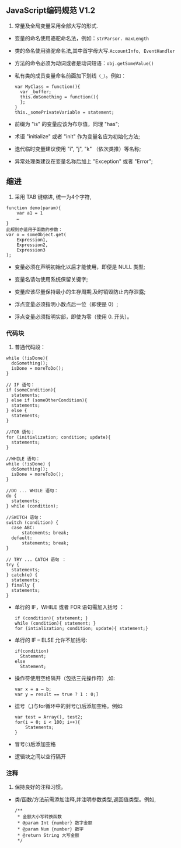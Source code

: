 ## JavaScript编码规范 V1.2

1. 常量及全局变量采用全部大写的形式.

* 变量的命名使用骆驼命名法，例如：``strParsor. maxLength``

* 类的命名使用骆驼命名法,其中首字母大写.``AccountInfo, EventHandler``

* 方法的命令必须为动词或者是动词短语：``obj.getSomeValue()``

* 私有类的成员变量命名前面加下划线``（_）``。例如：

  ```
  var MyClass = function(){
    var _buffer;
    this.doSomething = function(){
    };
  }
  this._somePrivateVariable = statement;
  ```

* 前缀为 "is" 的变量应该为布尔值，同理 "has";

* 术语 "initialize" 或者 "init" 作为变量名应为初始化方法;

* 迭代临时变量建议使用 "i", "j", "k" （依次类推）等名称;

* 异常处理类建议在变量名称后加上 "Exception" 或者 "Error";

## 缩进

1. 采用 TAB 键缩进, 统一为4个字符,

  ```
  function demo(param){
      var a1 = 1
      …
  }
  此规则亦适用于函数的参数：
  var o = someObject.get(
      Expression1,
      Expression2,
      Expression3
  );
  ```

* 变量必须在声明初始化以后才能使用，即便是 NULL 类型;

* 变量名请勿使用系统保留关键字;

* 变量应该尽量保持最小的生存周期,及时销毁防止内存泄露;

* 浮点变量必须指明小数点后一位（即使是 0）;

* 浮点变量必须指明实部，即使为零（使用 0. 开头）。

### 代码块
1. 普通代码段：
  ```
  while (!isDone){
  	doSomething();
  	isDone = moreToDo();
  }

  // IF 语句：
  if (someCondition){
  	statements;
  } else if (someOtherCondition){
  	statements;
  } else {
  	statements;
  }

  //FOR 语句：
  for (initialization; condition; update){
  	statements;
  }

  //WHILE 语句：
  while (!isDone) {
  	doSomething();
  	isDone = moreToDo();
  }

  //DO ... WHILE 语句：
  do {
  	statements;
  } while (condition);

  //SWITCH 语句：
  switch (condition) {
  	case ABC:
  		statements; break;
  	default:
  		statements; break;
  }

  // TRY ... CATCH 语句 ：
  try {
  	statements;
  } catch(e) {
  	statements;
  } finally {
  	statements;
  }
  ```

* 单行的 IF，WHILE 或者 FOR 语句需加入括号 ：

  ```
  if (condition){ statement; }
  while (condition){ statement; }
  for (intialization; condition; update){ statement;}
  ```

* 单行的 IF – ELSE 允许不加括号:

  ```
  if(condition)
  	Statement;
  else
  	Statement;
  ```

* 操作符使用空格隔开（包括三元操作符）,如:
  ```
  var x = a – b;
  var y = result == true ? 1 : 0;]
  ```

* 逗号（,)与for循环中的封号(;)后添加空格。例如:

  ```
  var test = Array(), test2;
  for(i = 0; i < 100; i++){
      Statements;
  }
  ```

* 冒号(:)后添加空格

* 逻辑块之间以空行隔开

### 注释

1. 保持良好的注释习惯。

* 类/函数/方法前需添加注释,并注明参数类型,返回值类型。例如,

  ```
  /**
   * 金额大小写转换函数
   * @param Int {number} 数字金额
   * @param Num {number} 数字
   * @return String 大写金额
   */
  ```
